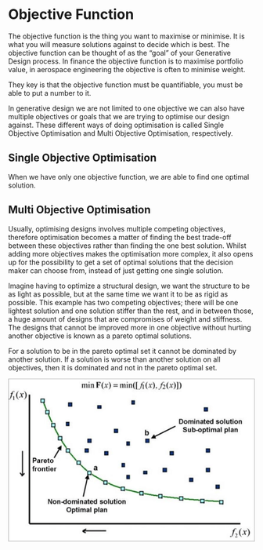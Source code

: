 # Objective Function 
The objective function is the thing you want to maximise or minimise. It is what you will measure solutions against to decide which is best. The objective function can be thought of as the “goal” of your Generative Design process. In finance the objective function is to maximise portfolio value, in aerospace engineering the objective is often to minimise weight.  

They key is that the objective function must be quantifiable, you must be able to put a number to it. 

In generative design we are not limited to one objective we can also have multiple objectives or goals that we are trying to optimise our design against.   These different ways of doing optimisation is called Single Objective Optimisation and Multi Objective Optimisation, respectively.

## Single Objective Optimisation
When we have only one objective function, we are able to find one optimal solution. 

## Multi Objective Optimisation
Usually, optimising designs involves multiple competing objectives, therefore optimisation becomes a matter of finding the best trade-off between these objectives rather than finding the one best solution. Whilst adding more objectives makes the optimisation more complex, it also opens up for the possibility to get a set of optimal solutions that the decision maker can choose from, instead of just getting one single solution. 

Imagine having to optimize a structural design, we want the structure to be as light as possible, but at the same time we want it to be as rigid as possible. This example has two competing objectives; there will be one lightest solution and one solution stiffer than the rest, and in between those, a huge amount of designs that are compromises of weight and stiffness. The designs that cannot be improved more in one objective without hurting another objective is known as a pareto optimal solutions.

For a solution to be in the pareto optimal set it cannot be dominated by another solution. If a solution is worse than another solution on all objectives, then it is dominated and not in the pareto optimal set. 

![alt text](Images/4-01_what-is-optimisation//4-02_ExampleOfParetoFrontier.png "Example Of Pareto Frontier")